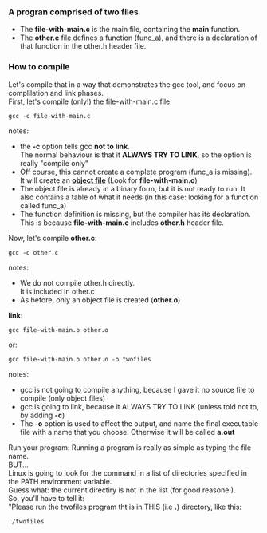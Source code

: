 ### A progran comprised of two files

- The **file-with-main.c** is the main file, containing the **main** function.
- The **other.c** file defines a function (func_a), and there is a declaration of that function in the other.h header file.

### How to compile

Let's compile that in a way that demonstrates the gcc tool, and focus on complilation and link phases.  
First, let's compile (only!) the file-with-main.c file:
```
gcc -c file-with-main.c
```

notes:
- the **-c** option tells gcc **not to link**.  
The normal behaviour is that it **ALWAYS TRY TO LINK**, so the option is really "compile only"
- Off course, this cannot create a complete program (func_a is missing).  
It will create an [**object file**](https://en.wikipedia.org/wiki/Object_file) (Look for **file-with-main.o**)
- The object file is already in a binary form, but it is not ready to run. It also contains a table of what it needs (in this case: looking for a function called func_a)
- The function definition is missing, but the compiler has its declaration. This is because **file-with-main.c** includes **other.h** header file.

Now, let's compile **other.c**:
```
gcc -c other.c
```
notes:
- We do not compile other.h directly.  
It is included in other.c
- As before, only an object file is created (**other.o**)

**link:**  
```
gcc file-with-main.o other.o
```
or:
```
gcc file-with-main.o other.o -o twofiles
```
notes:
- gcc is not going to compile anything, because I gave it no source file to compile (only object files)
- gcc is going to link, because it ALWAYS TRY TO LINK (unless told not to, by adding **-c**)
- The **-o** option is used to affect the output, and name the final executable file with a name that you choose. Otherwise it will be called **a.out**

Run your program:
Running a program is really as simple as typing the file name.  
BUT...  
Linux is going to look for the command in a list of directories specified in the PATH environment variable.  
Guess what: the current directiry is not in the list (for good reasone!).  
So, you'll have to tell it:  
"Please run the twofiles program tht is in THIS (i.e **.**) directory, like this:
```
./twofiles
```
